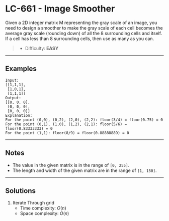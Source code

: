 # LC-661 - Image Smoother

Given a 2D integer matrix M representing the gray scale of an image, you need to design a smoother to make the gray scale of each cell becomes the average gray scale (rounding down) of all the 8 surrounding cells and itself. If a cell has less than 8 surrounding cells, then use as many as you can.

> * Difficulty: **EASY**

---
## Examples

```
Input:
[[1,1,1],
 [1,0,1],
 [1,1,1]]
Output:
[[0, 0, 0],
 [0, 0, 0],
 [0, 0, 0]]
Explanation:
For the point (0,0), (0,2), (2,0), (2,2): floor(3/4) = floor(0.75) = 0
For the point (0,1), (1,0), (1,2), (2,1): floor(5/6) = floor(0.83333333) = 0
For the point (1,1): floor(8/9) = floor(0.88888889) = 0
```

---
## Notes

* The value in the given matrix is in the range of `[0, 255]`.
* The length and width of the given matrix are in the range of `[1, 150]`.

---
## Solutions

1. Iterate Through grid
    * Time complexity: $O(n)$
    * Space complexity: $O(n)$